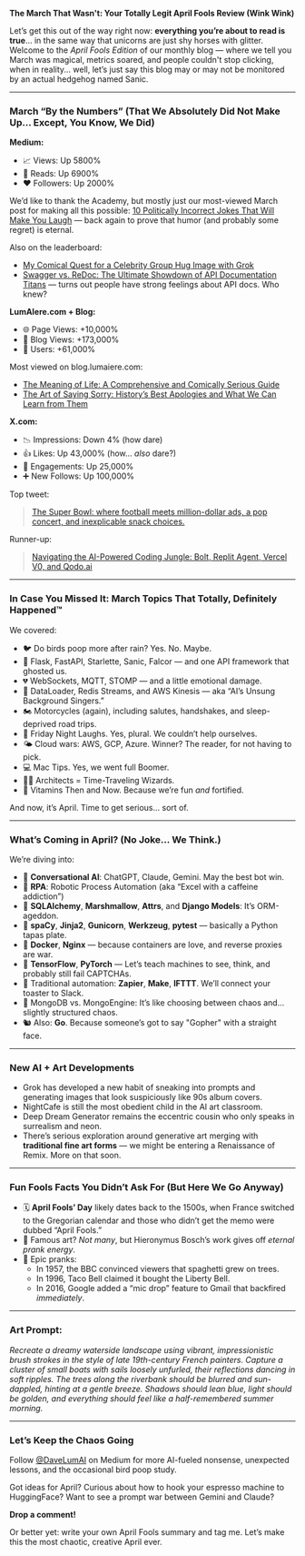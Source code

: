 **The March That Wasn't: Your Totally Legit April Fools Review (Wink Wink)**

Let’s get this out of the way right now: **everything you’re about to read is true**… in the same way that unicorns are just shy horses with glitter. Welcome to the *April Fools Edition* of our monthly blog — where we tell you March was magical, metrics soared, and people couldn't stop clicking, when in reality... well, let’s just say this blog may or may not be monitored by an actual hedgehog named Sanic.

---

### March “By the Numbers” (That We Absolutely Did Not Make Up… Except, You Know, We Did)

**Medium:**

- 📈 Views: Up 5800%
- 📖 Reads: Up 6900%
- ❤️ Followers: Up 2000%

We’d like to thank the Academy, but mostly just our most-viewed March post for making all this possible:
[10 Politically Incorrect Jokes That Will Make You Laugh](https://medium.com/@DaveLumAI/10-politically-incorrect-jokes-that-will-make-you-laugh-22ca82a8aa40) — back again to prove that humor (and probably some regret) is eternal.

Also on the leaderboard:
- [My Comical Quest for a Celebrity Group Hug Image with Grok](https://medium.com/@DaveLumAI/my-comical-quest-for-a-celebrity-group-hug-image-with-grok-8c0a90afea3d)
- [Swagger vs. ReDoc: The Ultimate Showdown of API Documentation Titans](https://medium.com/@DaveLumAI/swagger-vs-redoc-the-ultimate-showdown-of-api-documentation-titans-6424e5967538) — turns out people have strong feelings about API docs. Who knew?

**LumAIere.com + Blog:**

- 🌐 Page Views: +10,000%
- 🧠 Blog Views: +173,000%
- 👥 Users: +61,000%

Most viewed on blog.lumaiere.com:
- [The Meaning of Life: A Comprehensive and Comically Serious Guide](https://blog.lumaiere.com/the-meaning-of-life-a-comprehensive-and-comically-serious-guide/)
- [The Art of Saying Sorry: History’s Best Apologies and What We Can Learn from Them](https://blog.lumaiere.com/the-art-of-saying-sorry-historys-best-apologies-and-what-we-can-learn-from-them/)

**X.com:**

- 📉 Impressions: Down 4% (how dare)
- 👍 Likes: Up 43,000% (how… *also* dare?)
- 🤝 Engagements: Up 25,000%
- ➕ New Follows: Up 100,000%

Top tweet:
> [The Super Bowl: where football meets million-dollar ads, a pop concert, and inexplicable snack choices.](https://x.com/DaveLumAI/status/1888783397239025877)

Runner-up:
> [Navigating the AI-Powered Coding Jungle: Bolt, Replit Agent, Vercel V0, and Qodo.ai](https://x.com/DaveLumAI/status/1890227842438381840)

---

### In Case You Missed It: March Topics That Totally, Definitely Happened™

We covered:

- 🐦 Do birds poop more after rain? Yes. No. Maybe.
- 🧪 Flask, FastAPI, Starlette, Sanic, Falcor — and one API framework that ghosted us.
- 💔 WebSockets, MQTT, STOMP — and a little emotional damage.
- 🧠 DataLoader, Redis Streams, and AWS Kinesis — aka “AI’s Unsung Background Singers.”
- 🏍️ Motorcycles (again), including salutes, handshakes, and sleep-deprived road trips.
- 🤣 Friday Night Laughs. Yes, plural. We couldn’t help ourselves.
- 🌤️ Cloud wars: AWS, GCP, Azure. Winner? The reader, for not having to pick.
- 💻 Mac Tips. Yes, we went full Boomer.
- 🧙‍♂️ Architects = Time-Traveling Wizards.
- 🧬 Vitamins Then and Now. Because we’re fun *and* fortified.

And now, it’s April. Time to get serious… sort of.

---

### What’s Coming in April? (No Joke… We Think.)

We’re diving into:

- 🧠 **Conversational AI**: ChatGPT, Claude, Gemini. May the best bot win.
- 🤖 **RPA**: Robotic Process Automation (aka “Excel with a caffeine addiction”)
- 🧪 **SQLAlchemy**, **Marshmallow**, **Attrs**, and **Django Models**: It’s ORM-ageddon.
- 🍾 **spaCy**, **Jinja2**, **Gunicorn**, **Werkzeug**, **pytest** — basically a Python tapas plate.
- 🧱 **Docker**, **Nginx** — because containers are love, and reverse proxies are war.
- 🌊 **TensorFlow**, **PyTorch** — Let’s teach machines to see, think, and probably still fail CAPTCHAs.
- 🔁 Traditional automation: **Zapier**, **Make**, **IFTTT**. We’ll connect your toaster to Slack.
- 🧠 MongoDB vs. MongoEngine: It’s like choosing between chaos and... slightly structured chaos.
- 🐿️ Also: **Go**. Because someone’s got to say "Gopher" with a straight face.

---

### New AI + Art Developments

- Grok has developed a new habit of sneaking into prompts and generating images that look suspiciously like 90s album covers.
- NightCafe is still the most obedient child in the AI art classroom.
- Deep Dream Generator remains the eccentric cousin who only speaks in surrealism and neon.
- There’s serious exploration around generative art merging with **traditional fine art forms** — we might be entering a Renaissance of Remix. More on that soon.

---

### Fun Fools Facts You Didn’t Ask For (But Here We Go Anyway)

- 🗓️ **April Fools’ Day** likely dates back to the 1500s, when France switched to the Gregorian calendar and those who didn’t get the memo were dubbed “April Fools.”
- 🎨 Famous art? *Not many*, but Hieronymus Bosch’s work gives off *eternal prank energy*.
- 🤡 Epic pranks:
  - In 1957, the BBC convinced viewers that spaghetti grew on trees.
  - In 1996, Taco Bell claimed it bought the Liberty Bell.
  - In 2016, Google added a “mic drop” feature to Gmail that backfired *immediately*.

---

### Art Prompt:

*Recreate a dreamy waterside landscape using vibrant, impressionistic brush strokes in the style of late 19th-century French painters. Capture a cluster of small boats with sails loosely unfurled, their reflections dancing in soft ripples. The trees along the riverbank should be blurred and sun-dappled, hinting at a gentle breeze. Shadows should lean blue, light should be golden, and everything should feel like a half-remembered summer morning.*

---

### Let’s Keep the Chaos Going

Follow [@DaveLumAI](https://medium.com/@DaveLumAI) on Medium for more AI-fueled nonsense, unexpected lessons, and the occasional bird poop study.

Got ideas for April? Curious about how to hook your espresso machine to HuggingFace? Want to see a prompt war between Gemini and Claude?

**Drop a comment!**

Or better yet: write your own April Fools summary and tag me. Let’s make this the most chaotic, creative April ever.